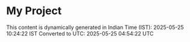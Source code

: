 # My Project

This content is dynamically generated in Indian Time (IST): 2025-05-25 10:24:22 IST
Converted to UTC: 2025-05-25 04:54:22 UTC
